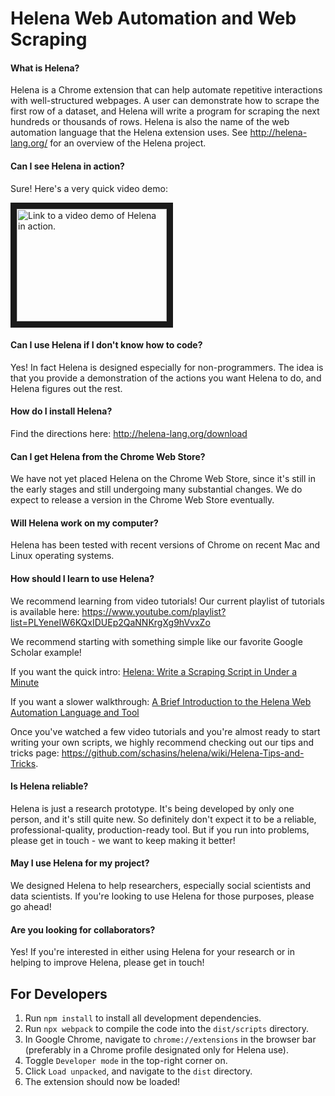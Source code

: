 # Helena Web Automation and Web Scraping

#### What is Helena?

Helena is a Chrome extension that can help automate repetitive interactions with well-structured webpages. A user can demonstrate how to scrape the first row of a dataset, and Helena will write a program for scraping the next hundreds or thousands of rows. Helena is also the name of the web automation language that the Helena extension uses. See <a href="http://helena-lang.org/" target="_blank">http://helena-lang.org/</a> for an overview of the Helena project.

#### Can I see Helena in action?

Sure! Here's a very quick video demo:

<a href="http://www.youtube.com/watch?feature=player_embedded&v=KfoLc4DzXT8" target="_blank">
<img src="http://img.youtube.com/vi/KfoLc4DzXT8/0.jpg" alt="Link to a video demo of Helena in action." width="240" height="180" border="10" />
</a>

#### Can I use Helena if I don't know how to code?

Yes! In fact Helena is designed especially for non-programmers. The idea is that you provide a demonstration of the actions you want Helena to do, and Helena figures out the rest.

#### How do I install Helena?

Find the directions here: http://helena-lang.org/download

#### Can I get Helena from the Chrome Web Store?

We have not yet placed Helena on the Chrome Web Store, since it's still in the early stages and still undergoing many substantial changes. We do expect to release a version in the Chrome Web Store eventually.

#### Will Helena work on my computer?

Helena has been tested with recent versions of Chrome on recent Mac and Linux operating systems.

#### How should I learn to use Helena?

We recommend learning from video tutorials! Our current playlist of tutorials is available here: https://www.youtube.com/playlist?list=PLYeneIW6KQxIDUEp2QaNNKrgXg9hVvxZo

We recommend starting with something simple like our favorite Google Scholar example!

If you want the quick intro: [Helena: Write a Scraping Script in Under a Minute](https://www.youtube.com/watch?v=KfoLc4DzXT8&index=2&list=PLYeneIW6KQxIDUEp2QaNNKrgXg9hVvxZo)

If you want a slower walkthrough: [A Brief Introduction to the Helena Web Automation Language and Tool](https://www.youtube.com/watch?v=abVdsi89_j8&index=1&list=PLYeneIW6KQxIDUEp2QaNNKrgXg9hVvxZo)

Once you've watched a few video tutorials and you're almost ready to start writing your own scripts, we highly recommend checking out our tips and tricks page: https://github.com/schasins/helena/wiki/Helena-Tips-and-Tricks.

#### Is Helena reliable?

Helena is just a research prototype. It's being developed by only one person, and it's still quite new. So definitely don't expect it to be a reliable, professional-quality, production-ready tool. But if you run into problems, please get in touch - we want to keep making it better!

#### May I use Helena for my project?

We designed Helena to help researchers, especially social scientists and data scientists. If you're looking to use Helena for those purposes, please go ahead!

#### Are you looking for collaborators?

Yes! If you're interested in either using Helena for your research or in helping to improve Helena, please get in touch!

## For Developers

1. Run `npm install` to install all development dependencies.
2. Run `npx webpack` to compile the code into the `dist/scripts` directory.
3. In Google Chrome, navigate to `chrome://extensions` in the browser bar
   (preferably in a Chrome profile designated only for Helena use).
4. Toggle `Developer mode` in the top-right corner on.
5. Click `Load unpacked`, and navigate to the `dist` directory.
6. The extension should now be loaded!

